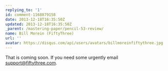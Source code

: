```yaml
---
replying_to: '1'
id: comment-1168879158
date: 2013-12-18T16:35:50Z
updated: 2013-12-18T16:35:50Z
_parent: /mastering-paper/pencil-53-review/
name: Bill Morein (FiftyThree)
url: ''
avatar: https://disqus.com/api/users/avatars/billmoreinfiftythree.jpg
---
```


That is coming soon. If you need some urgently email support@fiftythree.com.

